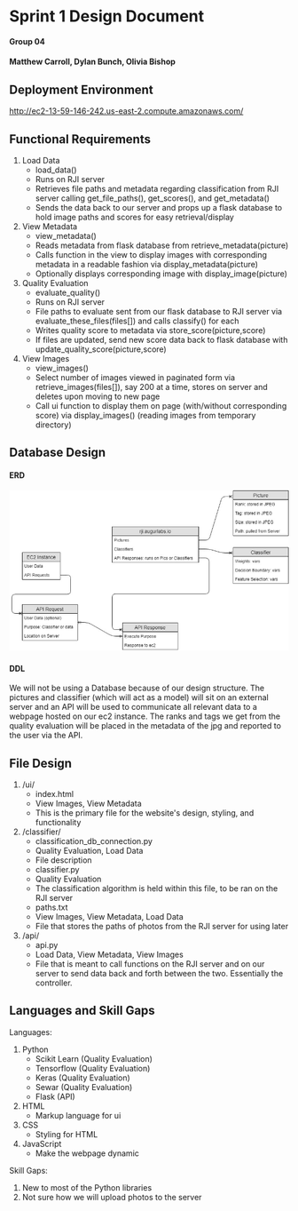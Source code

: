 # Sprint 1 Design Document
#### Group 04
#### Matthew Carroll, Dylan Bunch, Olivia Bishop


## Deployment Environment

http://ec2-13-59-146-242.us-east-2.compute.amazonaws.com/

## Functional Requirements

1. Load Data
    * load\_data()
	* Runs on RJI server
	* Retrieves file paths and metadata regarding classification from RJI server calling get\_file\_paths(), get\_scores(), and get\_metadata()
	* Sends the data back to our server and props up a flask database to hold image paths and scores for easy retrieval/display
2. View Metadata
    * view\_metadata()
	* Reads metadata from flask database from retrieve\_metadata(picture)
	* Calls function in the view to display images with corresponding metadata in a readable fashion via display\_metadata(picture)
	* Optionally displays corresponding image with display\_image(picture)
3. Quality Evaluation
    * evaluate\_quality()
	* Runs on RJI server
	* File paths to evaluate sent from our flask database to RJI server via evaluate\_these\_files(files[]) and calls classify() for each
	* Writes quality score to metadata via store\_score(picture,score)
	* If files are updated, send new score data back to flask database with update\_quality\_score(picture,score)
4. View Images
    * view\_images()
	* Select number of images viewed in paginated form via retrieve\_images(files[]), say 200 at a time, stores on server and deletes upon moving to new page
	* Call ui function to display them on page (with/without corresponding score) via display\_images() (reading images from temporary directory)

## Database Design

#### ERD
![ERD](https://github.com/MJC598/RJI-Software-Engineering-Project/blob/master/Sprint1RJI_ERD.jpg "Sprint1_ERD")

#### DDL
We will not be using a Database because of our design structure. The pictures and classifier (which will act as a model) will sit on an external server and an API will be used to communicate all relevant data to a webpage hosted on our ec2 instance. The ranks and tags we get from the quality evaluation will be placed in the metadata of the jpg and reported to the user via the API.

## File Design

1. /ui/
    * index.html
	* View Images, View Metadata
	* This is the primary file for the website's design, styling, and functionality
2. /classifier/
    * classification\_db\_connection.py
	* Quality Evaluation, Load Data
	* File description
    * classifier.py
	* Quality Evaluation
	* The classification algorithm is held within this file, to be ran on the RJI server
    * paths.txt
	* View Images, View Metadata, Load Data
	* File that stores the paths of photos from the RJI server for using later
3. /api/
    * api.py
	* Load Data, View Metadata, View Images
	* File that is meant to call functions on the RJI server and on our server to send data back and forth between the two. Essentially the controller.

## Languages and Skill Gaps

Languages: 
1. Python
    * Scikit Learn (Quality Evaluation)
    * Tensorflow (Quality Evaluation)
    * Keras (Quality Evaluation)
    * Sewar (Quality Evaluation)
    * Flask (API)
2. HTML
    * Markup language for ui
3. CSS
    * Styling for HTML
4. JavaScript
    * Make the webpage dynamic

Skill Gaps:
1. New to most of the Python libraries
2. Not sure how we will upload photos to the server

